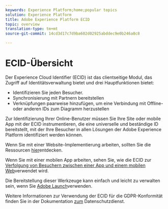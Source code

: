 ```yaml
---
keywords: Experience Platform;home;popular topics
solution: Experience Platform
title: Adobe Experience Platform ECID
topic: overview
translation-type: tm+mt
source-git-commit: 14cd3d17c7d9ba602d02925abddec9e0b246a8c8

---
```



# ECID-Übersicht

Der Experience Cloud Identifier (ECID) ist das clientseitige Modul, das Zugriff auf Identitätsverwaltung bietet und drei Hauptfunktionen bietet:

- Identifizieren Sie jeden Besucher.
- Synchronisierung mit Partnern bereitstellen
- Verknüpfungen paarweise hinzufügen, um eine Verbindung mit Offline- oder anderen IDs zum Diagramm herzustellen

Zur Identifizierung Ihrer Online-Benutzer müssen Sie Ihre Site oder mobile App mit der ECID instrumentieren, die eine universelle und beständige ID bereitstellt, mit der Ihre Besucher in allen Lösungen der Adobe Experience Platform identifiziert werden können.

Wenn Sie mit einer Website-Implementierung arbeiten, sollten Sie die Ressourcen [hier](https://docs.adobe.com/content/help/de-DE/id-service/using/home.html)entdecken.

Wenn Sie mit einer mobilen App arbeiten, sehen Sie, wie die ECID zur [Verfolgung von Besuchern zwischen einer App und einem mobilen Web](https://docs.adobe.com/content/help/de-DE/mobile-services/ios/sdk-reference-ios/hybrid-app.html)verwendet wird.

Die Bereitstellung dieser Werkzeuge kann einfach und leicht zu verwalten sein, wenn Sie [Adobe Launch](https://docs.adobe.com/content/help/de-DE/launch/using/overview.html)verwenden.

Weitere Informationen zur Verwendung der ECID für die GDPR-Konformität finden Sie in der Dokumentation [zum](../privacy-service/identity-data.md) Datenschutzdienst.

